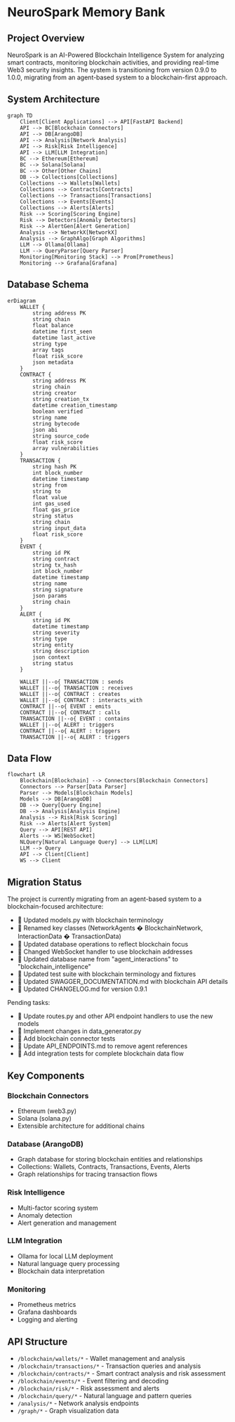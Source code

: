 # NeuroSpark Memory Bank

## Project Overview
NeuroSpark is an AI-Powered Blockchain Intelligence System for analyzing smart contracts, monitoring blockchain activities, and providing real-time Web3 security insights. The system is transitioning from version 0.9.0 to 1.0.0, migrating from an agent-based system to a blockchain-first approach.

## System Architecture

```mermaid
graph TD
    Client[Client Applications] --> API[FastAPI Backend]
    API --> BC[Blockchain Connectors]
    API --> DB[ArangoDB]
    API --> Analysis[Network Analysis]
    API --> Risk[Risk Intelligence]
    API --> LLM[LLM Integration]
    BC --> Ethereum[Ethereum]
    BC --> Solana[Solana]
    BC --> Other[Other Chains]
    DB --> Collections[Collections]
    Collections --> Wallets[Wallets]
    Collections --> Contracts[Contracts]
    Collections --> Transactions[Transactions]
    Collections --> Events[Events]
    Collections --> Alerts[Alerts]
    Risk --> Scoring[Scoring Engine]
    Risk --> Detectors[Anomaly Detectors]
    Risk --> AlertGen[Alert Generation]
    Analysis --> NetworkX[NetworkX]
    Analysis --> GraphAlgo[Graph Algorithms]
    LLM --> Ollama[Ollama]
    LLM --> QueryParser[Query Parser]
    Monitoring[Monitoring Stack] --> Prom[Prometheus]
    Monitoring --> Grafana[Grafana]
```

## Database Schema

```mermaid
erDiagram
    WALLET {
        string address PK
        string chain
        float balance
        datetime first_seen
        datetime last_active
        string type
        array tags
        float risk_score
        json metadata
    }
    CONTRACT {
        string address PK
        string chain
        string creator
        string creation_tx
        datetime creation_timestamp
        boolean verified
        string name
        string bytecode
        json abi
        string source_code
        float risk_score
        array vulnerabilities
    }
    TRANSACTION {
        string hash PK
        int block_number
        datetime timestamp
        string from
        string to
        float value
        int gas_used
        float gas_price
        string status
        string chain
        string input_data
        float risk_score
    }
    EVENT {
        string id PK
        string contract
        string tx_hash
        int block_number
        datetime timestamp
        string name
        string signature
        json params
        string chain
    }
    ALERT {
        string id PK
        datetime timestamp
        string severity
        string type
        string entity
        string description
        json context
        string status
    }
    
    WALLET ||--o{ TRANSACTION : sends
    WALLET ||--o{ TRANSACTION : receives
    WALLET ||--o{ CONTRACT : creates
    WALLET ||--o{ CONTRACT : interacts_with
    CONTRACT ||--o{ EVENT : emits
    CONTRACT ||--o{ CONTRACT : calls
    TRANSACTION ||--o{ EVENT : contains
    WALLET ||--o{ ALERT : triggers
    CONTRACT ||--o{ ALERT : triggers
    TRANSACTION ||--o{ ALERT : triggers
```

## Data Flow

```mermaid
flowchart LR
    Blockchain[Blockchain] --> Connectors[Blockchain Connectors]
    Connectors --> Parser[Data Parser]
    Parser --> Models[Blockchain Models]
    Models --> DB[ArangoDB]
    DB --> Query[Query Engine]
    DB --> Analysis[Analysis Engine]
    Analysis --> Risk[Risk Scoring]
    Risk --> Alerts[Alert System]
    Query --> API[REST API]
    Alerts --> WS[WebSocket]
    NLQuery[Natural Language Query] --> LLM[LLM]
    LLM --> Query
    API --> Client[Client]
    WS --> Client
```

## Migration Status

The project is currently migrating from an agent-based system to a blockchain-focused architecture:

-  Updated models.py with blockchain terminology
-  Renamed key classes (NetworkAgents � BlockchainNetwork, InteractionData � TransactionData)
-  Updated database operations to reflect blockchain focus
-  Changed WebSocket handler to use blockchain addresses
-  Updated database name from "agent_interactions" to "blockchain_intelligence"
-  Updated test suite with blockchain terminology and fixtures
-  Updated SWAGGER_DOCUMENTATION.md with blockchain API details
-  Updated CHANGELOG.md for version 0.9.1

Pending tasks:
-  Update routes.py and other API endpoint handlers to use the new models
-  Implement changes in data_generator.py
-  Add blockchain connector tests
-  Update API_ENDPOINTS.md to remove agent references
-  Add integration tests for complete blockchain data flow

## Key Components

### Blockchain Connectors
- Ethereum (web3.py)
- Solana (solana.py)
- Extensible architecture for additional chains

### Database (ArangoDB)
- Graph database for storing blockchain entities and relationships
- Collections: Wallets, Contracts, Transactions, Events, Alerts
- Graph relationships for tracing transaction flows

### Risk Intelligence
- Multi-factor scoring system
- Anomaly detection
- Alert generation and management

### LLM Integration
- Ollama for local LLM deployment
- Natural language query processing
- Blockchain data interpretation

### Monitoring
- Prometheus metrics
- Grafana dashboards
- Logging and alerting

## API Structure
- `/blockchain/wallets/*` - Wallet management and analysis
- `/blockchain/transactions/*` - Transaction queries and analysis
- `/blockchain/contracts/*` - Smart contract analysis and risk assessment
- `/blockchain/events/*` - Event filtering and decoding
- `/blockchain/risk/*` - Risk assessment and alerts
- `/blockchain/query/*` - Natural language and pattern queries
- `/analysis/*` - Network analysis endpoints
- `/graph/*` - Graph visualization data